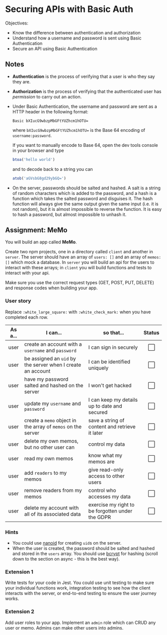 # Securing APIs with Basic Auth

Objectives:
- Know the difference between authentication and authorization
- Understand how a username and password is sent using Basic Authentication
- Secure an API using Basic Authentication

## Notes

-   **Authentication** is the process of verifying that a user is who they say they are.

-   **Authorization** is the process of verifying that the authenticated user has *permission* to carry out an action.

-   Under Basic Authentication, the username and password are sent as a HTTP header in the following format:
    ```
    Basic bXIucG9wbzpMbGFtYUZhcm1hOTU=
    ```
    where `bXIucG9wbzpMbGFtYUZhcm1hOTU=` is the Base 64 encoding of `username:password`.

    If you want to manually encode to Base 64, open the dev tools console in your browser and type
    ```js
    btoa('hello world')
    ```
    and to decode back to a string you can
    ```js
    atob('aGVsbG8gd29ybGQ=')
    ```

-   On the server, passwords should be salted and hashed. A salt is a string of random characters which is added to the password, and a hash is a function which takes the salted password and disguises it. The hash function will always give the same output given the same input (i.e. it is not random), but it is almost impossible to reverse the function. It is easy to hash a password, but almost impossible to unhash it.

## Assignment: MeMo

You will build an app called **MeMo**.

Create two npm projects, one in a directory called `client` and another in `server`. The server should have an array of `users: []` and an array of `memos: []` which mock a database. In `server` you will build an api for the users to interact with these arrays; in `client` you will build functions and tests to interact with your api.

Make sure you use the correct request types (GET, POST, PUT, DELETE) and response codes when building your app.

### User story

Replace `:white_large_square:` with `:white_check_mark:` when you have completed each row.

| As a... | I can... | so that... | Status |
| :---: | --- | --- | :---: |
| user | create an account with a `username` and `password` | I can sign in securely | :white_large_square: |
| user | be assigned an `uid` by the server when I create an account | I can be identified uniquely | :white_large_square: |
| user | have my password salted and hashed on the server | I won't get hacked | :white_large_square: |
| user | update my `username` and `password` | I can keep my details up to date and secured | :white_large_square: |
| user | create a `memo` object in the array of `memos` on the server | save a string of content and retrieve it later | :white_large_square: |
| user | delete my own memos, but no other user can | control my data | :white_large_square: |
| user | read my own memos | know what my memos are | :white_large_square: |
| user | add `readers` to my memos | give read-only access to other users | :white_large_square: |
| user | remove readers from my memos | control who accesses my data | :white_large_square: |
| user | delete my account with all of its associated data | exercise my right to be forgotten under the GDPR | :white_large_square: |

### Hints

 - You could use [nanoid](https://www.npmjs.com/package/nanoid) for creating `uid`s on the server.
 - When the user is created, the password should be salted and hashed and stored in the `users` array. You should use [bcrypt](https://www.npmjs.com/package/bcrypt) for hashing (scroll down to the section on async - this is the best way).

### Extension 1

Write tests for your code in Jest. You could use unit testing to make sure your individual functions work, integration testing to see how the client interacts with the server, or end-to-end testing to ensure the user journey works.

### Extension 2

Add user roles to your app. Implement an `admin` role which can CRUD any user or memo. Admins can make other users into admins.
